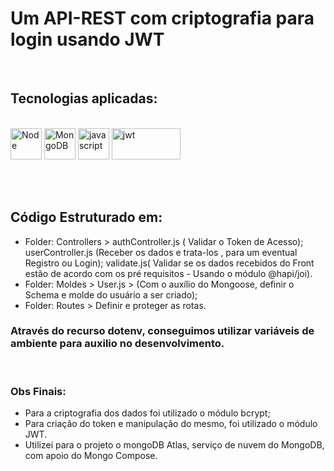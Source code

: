 # Um API-REST com criptografia para login usando JWT
<br>
<h2>Tecnologias aplicadas:</h2>
<br>
<div style="display=inline-block margin-top:20px">
  <img src="https://cdn.jsdelivr.net/gh/devicons/devicon/icons/nodejs/nodejs-plain.svg" alt="Node" width="50px" height="50px">
  <img src="https://cdn.jsdelivr.net/gh/devicons/devicon/icons/mongodb/mongodb-original-wordmark.svg" alt="MongoDB" width="50px" height="50px" >
  <img src="https://cdn.iconscout.com/icon/free/png-256/javascript-2752148-2284965.png" alt="javascript"width="50px" height="50px" >
 <img src="http://jwt.io/img/logo-asset.svg" alt="jwt" width="110px" height="50px" >
</div>

<br><br>

## Código Estruturado em:

- Folder: Controllers > authController.js ( Validar o Token de Acesso);  userController.js (Receber os dados e trata-los , para um eventual Registro ou Login); validate.js( Validar se os dados recebidos do Front estão de acordo com os pré requisitos - Usando o módulo @hapi/joi).
- Folder: Moldes > User.js > (Com o auxílio do Mongoose, definir o Schema e molde do usuário a ser criado);
- Folder: Routes > Definir e proteger as rotas.

### Através do recurso dotenv, conseguimos utilizar variáveis de ambiente para auxilio no desenvolvimento.
<br>

### Obs Finais:
- Para a criptografia dos dados foi utilizado o módulo bcrypt;
- Para criação do token e manipulação do mesmo, foi utilizado o módulo JWT.
- Utilizei para o projeto o mongoDB Atlas, serviço de nuvem do MongoDB, com apoio do Mongo Compose.

